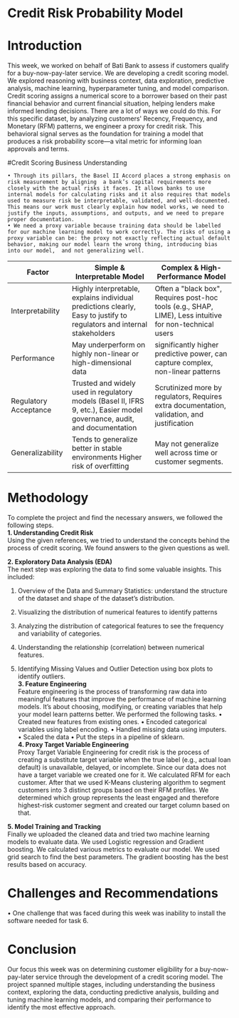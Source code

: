 # Credit Risk Probability Model

# Introduction
This week, we worked on behalf of Bati Bank to assess if customers qualify for a buy-now-pay-later service. We are developing a credit scoring model. We explored reasoning with business context, data exploration, predictive analysis, machine learning, hyperparameter tuning, and model comparison. 
Credit scoring assigns a numerical score to a borrower based on their past financial behavior and current financial situation, helping lenders make informed lending decisions. There are a lot of ways we could do this. For this specific dataset, by analyzing customers' Recency, Frequency, and Monetary (RFM) patterns, we engineer a proxy for credit risk. This behavioral signal serves as the foundation for training a model that produces a risk probability score—a vital metric for informing loan approvals and terms.

#Credit Scoring Business Understanding

	• Through its pillars, the Basel II Accord places a strong emphasis on risk measurement by aligning  a bank’s capital requirements more closely with the actual risks it faces. It allows banks to use internal models for calculating risks and it also requires that models used to measure risk be interpretable, validated, and well-documented.  This means our work must clearly explain how model works, we need to justify the inputs, assumptions, and outputs, and we need to prepare proper documentation.  
	• We need a proxy variable because training data should be labelled for our machine learning model to work correctly. The risks of using a proxy variable can be: the proxy not exactly reflecting actual default behavior, making our model learn the wrong thing, introducing bias into our model,  and not generalizing well.
	

|Factor|	Simple & Interpretable Model|	Complex & High-Performance Model|
|----------|----------|----------|
|Interpretability|	Highly interpretable, explains individual predictions clearly, Easy to justify to regulators and internal stakeholders|	Often a "black box", Requires post-hoc tools (e.g., SHAP, LIME), Less intuitive for non-technical users|
| Performance | May underperform on highly non-linear or high-dimensional data|	significantly higher predictive power, can capture complex, non-linear patterns|
|Regulatory Acceptance|	Trusted and widely used in regulatory models (Basel II, IFRS 9, etc.), Easier model governance, audit, and documentation	| Scrutinized more by regulators, Requires extra documentation, validation, and justification|
|Generalizability| Tends to generalize better in stable environments	Higher risk of overfitting|	May not generalize well across time or customer segments.|
		
# Methodology
To complete the project and find the necessary answers, we followed the following steps.  
**1.	Understanding Credit Risk**  
Using the given references, we tried to understand the concepts behind the process of credit scoring. We found answers to the given questions as well.

**2.	Exploratory Data Analysis (EDA)**  
The next step was exploring the data to find some valuable insights. This included:
1.	Overview of the Data and Summary Statistics: understand the structure of the dataset and shape of the dataset’s distribution.
2.	Visualizing the distribution of numerical features to identify patterns
 
3.	Analyzing the distribution of categorical features to see the frequency and variability of categories.
 
4.	Understanding the relationship (correlation) between numerical features.  
 
5. Identifying Missing Values and Outlier Detection using box plots to identify outliers.  
**3. Feature Engineering**  
Feature engineering is the process of transforming raw data into meaningful features that improve the performance of machine learning models. It’s about choosing, modifying, or creating variables that help your model learn patterns better. 
We performed the following tasks.
• Created new features from existing ones.
• Encoded categorical variables using label encoding.
• Handled missing data using imputers.
• Scaled the data
• Put the steps in a pipeline of sklearn.  
**4. Proxy Target Variable Engineering**  
Proxy Target Variable Engineering for credit risk is the process of creating a substitute target variable when the true label (e.g., actual loan default) is unavailable, delayed, or incomplete. Since our data does not have a target variable we created one for it. We calculated RFM for each customer. After that we used K-Means clustering algorithm to segment customers into 3 distinct groups based on their RFM profiles. We determined which group represents the least engaged and therefore highest-risk customer segment and created our target column based on that.
 
**5.	Model Training and Tracking**  
Finally we uploaded the cleaned data and tried two machine learning models to evaluate data. We used Logistic regression and Gradient boosting. We calculated various metrics to evaluate our model. We used grid search to find the best parameters. The gradient boosting has the best results based on accuracy.


# Challenges and Recommendations  

• One challenge that was faced during this week was inability to install the software needed for task 6. 
# Conclusion  
Our focus this week was on determining customer eligibility for a buy-now-pay-later service through the development of a credit scoring model. The project spanned multiple stages, including understanding the business context, exploring the data, conducting predictive analysis, building and tuning machine learning models, and comparing their performance to identify the most effective approach.

